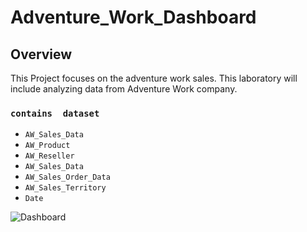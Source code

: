 ﻿# Adventure_Work_Dashboard
## Overview
This Project focuses on the adventure work sales. This laboratory will include analyzing data from Adventure Work company.

### `contains  dataset`
 - `AW_Sales_Data`
 - `AW_Product`
 - `AW_Reseller`
 - `AW_Sales_Data`
 - `AW_Sales_Order_Data`
 - `AW_Sales_Territory`
 - `Date`

![Dashboard](https://github.com/user-attachments/assets/e83c6a67-9a52-4cd9-ad31-caa1fe650435)
